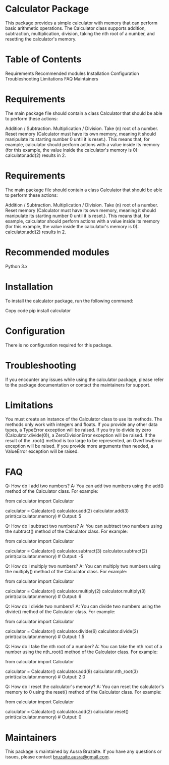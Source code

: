 # Calculator Package
This package provides a simple calculator with memory that can perform basic arithmetic operations. The Calculator class supports addition, subtraction, multiplication, division, taking the nth root of a number, and resetting the calculator's memory.


# Table of Contents
Requirements
Recommended modules
Installation
Configuration
Troubleshooting
Limitations
FAQ
Maintainers

# Requirements
The main package file should contain a class Calculator that should be able to perform these actions:

Addition / Subtraction.
Multiplication / Division.
Take (n) root of a number.
Reset memory (Calculator must have its own memory, meaning it should manipulate its starting number 0 until it is reset.).
This means that, for example, calculator should perform actions with a value inside its memory (for this example, the value inside the calculator's memory is 0): calculator.add(2) results in 2.

# Requirements
The main package file should contain a class Calculator that should be able to perform these actions:

Addition / Subtraction.
Multiplication / Division.
Take (n) root of a number.
Reset memory (Calculator must have its own memory, meaning it should manipulate its starting number 0 until it is reset.).
This means that, for example, calculator should perform actions with a value inside its memory (for this example, the value inside the calculator's memory is 0): calculator.add(2) results in 2.

# Recommended modules
Python 3.x

# Installation
To install the calculator package, run the following command:

Copy code
pip install calculator

# Configuration
There is no configuration required for this package.

# Troubleshooting
If you encounter any issues while using the calculator package, please refer to the package documentation or contact the maintainers for support.

# Limitations
You must create an instance of the Calculator class to use its methods.
The methods only work with integers and floats. If you provide any other data types, a TypeError exception will be raised.
If you try to divide by zero (Calculator.divide(0)), a ZeroDivisionError exception will be raised.
If the result of the .root() method is too large to be represented, an OverflowError exception will be raised.
If you provide more arguments than needed, a ValueError exception will be raised.

# FAQ
Q: How do I add two numbers?
A: You can add two numbers using the add() method of the Calculator class. For example:

from calculator import Calculator

calculator = Calculator()
calculator.add(2)
calculator.add(3)
print(calculator.memory) # Output: 5

Q: How do I subtract two numbers?
A: You can subtract two numbers using the subtract() method of the Calculator class. For example:

from calculator import Calculator

calculator = Calculator()
calculator.subtract(3)
calculator.subtract(2)
print(calculator.memory) # Output: -5

Q: How do I multiply two numbers?
A: You can multiply two numbers using the multiply() method of the Calculator class. For example:

from calculator import Calculator

calculator = Calculator()
calculator.multiply(2)
calculator.multiply(3)
print(calculator.memory) # Output: 6

Q: How do I divide two numbers?
A: You can divide two numbers using the divide() method of the Calculator class. For example:

from calculator import Calculator

calculator = Calculator()
calculator.divide(6)
calculator.divide(2)
print(calculator.memory) # Output: 1.5

Q: How do I take the nth root of a number?
A: You can take the nth root of a number using the nth_root() method of the Calculator class. For example:

from calculator import Calculator

calculator = Calculator()
calculator.add(8)
calculator.nth_root(3)
print(calculator.memory) # Output: 2.0

Q: How do I reset the calculator's memory?
A: You can reset the calculator's memory to 0 using the reset() method of the Calculator class. For example:

from calculator import Calculator

calculator = Calculator()
calculator.add(2)
calculator.reset()
print(calculator.memory) # Output: 0

# Maintainers
This package is maintained by Ausra Bruzaite. If you have any questions or issues, please contact bruzaite.ausra@gmail.com.




